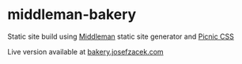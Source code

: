 # middleman-bakery
Static site build using [Middleman](https://middlemanapp.com/) static site generator and [Picnic CSS](http://picnicss.com/)

Live version available at [bakery.josefzacek.com](bakery.josefzacek.com)

